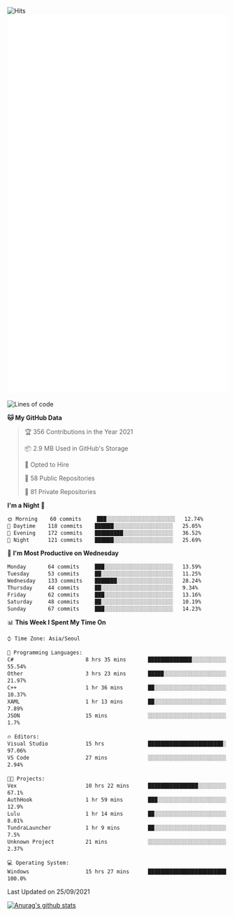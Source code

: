 ![Hits](https://hits.seeyoufarm.com/api/count/incr/badge.svg?url=https%3A%2F%2Fgithub.com%2Fkokose1234&count_bg=%2379C83D&title_bg=%23555555&icon=apple.svg&icon_color=%23E7E7E7&title=hits&edge_flat=false)
<br/>
![Metrics](https://github.com/kokose1234/kokose1234/blob/main/github-metrics.svg)

<!--START_SECTION:waka-->
![Lines of code](https://img.shields.io/badge/From%20Hello%20World%20I%27ve%20Written-12.4%20million%20lines%20of%20code-blue)

**🐱 My GitHub Data** 

> 🏆 356 Contributions in the Year 2021
 > 
> 📦 2.9 MB Used in GitHub's Storage 
 > 
> 💼 Opted to Hire
 > 
> 📜 58 Public Repositories 
 > 
> 🔑 81 Private Repositories  
 > 
**I'm a Night 🦉** 

```text
🌞 Morning    60 commits     ███░░░░░░░░░░░░░░░░░░░░░░   12.74% 
🌆 Daytime    118 commits    ██████░░░░░░░░░░░░░░░░░░░   25.05% 
🌃 Evening    172 commits    █████████░░░░░░░░░░░░░░░░   36.52% 
🌙 Night      121 commits    ██████░░░░░░░░░░░░░░░░░░░   25.69%

```
📅 **I'm Most Productive on Wednesday** 

```text
Monday       64 commits     ███░░░░░░░░░░░░░░░░░░░░░░   13.59% 
Tuesday      53 commits     ██░░░░░░░░░░░░░░░░░░░░░░░   11.25% 
Wednesday    133 commits    ███████░░░░░░░░░░░░░░░░░░   28.24% 
Thursday     44 commits     ██░░░░░░░░░░░░░░░░░░░░░░░   9.34% 
Friday       62 commits     ███░░░░░░░░░░░░░░░░░░░░░░   13.16% 
Saturday     48 commits     ██░░░░░░░░░░░░░░░░░░░░░░░   10.19% 
Sunday       67 commits     ███░░░░░░░░░░░░░░░░░░░░░░   14.23%

```


📊 **This Week I Spent My Time On** 

```text
⌚︎ Time Zone: Asia/Seoul

💬 Programming Languages: 
C#                       8 hrs 35 mins       ██████████████░░░░░░░░░░░   55.54% 
Other                    3 hrs 23 mins       █████░░░░░░░░░░░░░░░░░░░░   21.97% 
C++                      1 hr 36 mins        ██░░░░░░░░░░░░░░░░░░░░░░░   10.37% 
XAML                     1 hr 13 mins        ██░░░░░░░░░░░░░░░░░░░░░░░   7.89% 
JSON                     15 mins             ░░░░░░░░░░░░░░░░░░░░░░░░░   1.7%

🔥 Editors: 
Visual Studio            15 hrs              ████████████████████████░   97.06% 
VS Code                  27 mins             ░░░░░░░░░░░░░░░░░░░░░░░░░   2.94%

🐱‍💻 Projects: 
Vex                      10 hrs 22 mins      ████████████████░░░░░░░░░   67.1% 
AuthHook                 1 hr 59 mins        ███░░░░░░░░░░░░░░░░░░░░░░   12.9% 
Lulu                     1 hr 14 mins        ██░░░░░░░░░░░░░░░░░░░░░░░   8.01% 
TundraLauncher           1 hr 9 mins         ██░░░░░░░░░░░░░░░░░░░░░░░   7.5% 
Unknown Project          21 mins             ░░░░░░░░░░░░░░░░░░░░░░░░░   2.37%

💻 Operating System: 
Windows                  15 hrs 27 mins      █████████████████████████   100.0%

```


 Last Updated on 25/09/2021
<!--END_SECTION:waka-->

[![Anurag's github stats](https://github-readme-stats.vercel.app/api?username=kokose1234&theme=dracula)](https://github.com/anuraghazra/github-readme-stats)



	
